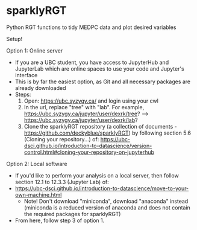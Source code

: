 # sparklyRGT
Python RGT functions to tidy MEDPC data and plot desired variables 

Setup! 

Option 1: Online server 
- If you are a UBC student, you have access to JupyterHub and JupyterLab which are online spaces to use your code and Jupyter's interface
- This is by far the easiest option, as Git and all necessary packages are already downloaded
- Steps: 
    1. Open: https://ubc.syzygy.ca/ and login using your cwl 
    2. In the url, replace "tree" with "lab". For example, https://ubc.syzygy.ca/jupyter/user/dexrk/tree? --> https://ubc.syzygy.ca/jupyter/user/dexrk/lab?
    3. Clone the sparklyRGT repository (a collection of documents - https://github.com/deckyblue/sparklyRGT) by following section 5.6 (Cloning your repository...) of: https://ubc-dsci.github.io/introduction-to-datascience/version-control.html#cloning-your-repository-on-jupyterhub 
       
    

Option 2: Local software 
- If you'd like to perform your analysis on a local server, then follow section 12.1 to 12.3.3 (Jupyter Lab) of: 
- https://ubc-dsci.github.io/introduction-to-datascience/move-to-your-own-machine.html
    - Note! Don't download "miniconda", download "anaconda" instead (miniconda is a reduced version of anaconda and does not contain the required packages for sparklyRGT)
- From here, follow step 3 of option 1. 

